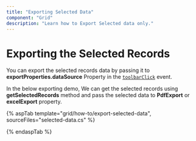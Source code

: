 ```yaml
---
title: "Exporting Selected Data"
component: "Grid"
description: "Learn how to Export Selected data only."
---
```


# Exporting the Selected Records

You can export the selected records data by passing it to **exportProperties.dataSource** Property in the [`toolbarClick`](https://help.syncfusion.com/cr/aspnetcore-js2/Syncfusion.EJ2.Grids.Grid.html#Syncfusion_EJ2_Grids_Grid_ToolbarClick) event.

In the below exporting demo, We can get the selected records using **getSelectedRecords** method and pass the selected data to **PdfExport** or **excelExport** property.

{% aspTab template="grid/how-to/export-selected-data", sourceFiles="selected-data.cs" %}

{% endaspTab %}